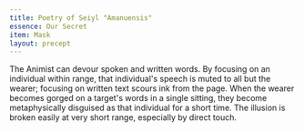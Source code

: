 ```yaml
---
title: Poetry of Seiyl "Amanuensis"
essence: Our Secret
item: Mask
layout: precept
---
```


The Animist can devour spoken and written words. By focusing on an individual within range, that individual's speech is muted to all but the wearer; focusing on written text scours ink from the page. When the wearer becomes gorged on a target's words in a single sitting, they become metaphysically disguised as that individual for a short time. The illusion is broken easily at very short range, especially by direct touch.
